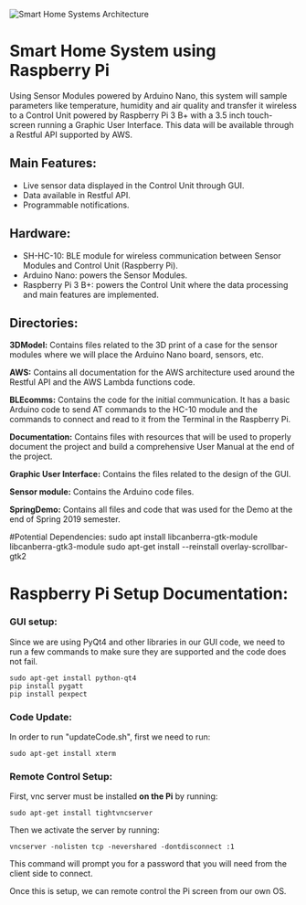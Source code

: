 ![Smart Home Systems Architecture](https://github.com/cesardaniel92/SmartHomeSystem/architecture.png)

# Smart Home System using Raspberry Pi
Using Sensor Modules powered by Arduino Nano, this system will sample parameters like temperature, humidity and air quality and transfer it wireless to a Control Unit powered by Raspberry Pi 3 B+ with a 3.5 inch touch-screen running a Graphic User Interface. This data will be available through a Restful API supported by AWS.

## Main Features:
- Live sensor data displayed in the Control Unit through GUI.
- Data available in Restful API.
- Programmable notifications.

## Hardware:
- SH-HC-10: BLE module for wireless communication between Sensor Modules and Control Unit (Raspberry Pi).
- Arduino Nano: powers the Sensor Modules.
- Raspberry Pi 3 B+: powers the Control Unit where the data processing and main features are implemented.

## Directories:
**3DModel:** Contains files related to the 3D print of a case for the sensor modules where we will place the Arduino Nano board, sensors, etc.

**AWS:** Contains all documentation for the AWS architecture used around the Restful API and the AWS Lambda functions code.

**BLEcomms:** Contains the code for the initial communication. It has a basic Arduino code to send AT commands to the HC-10 module and the commands to connect and read to it from the Terminal in the Raspberry Pi.

**Documentation:** Contains files with resources that will be used to properly document the project and build a comprehensive User Manual at the end of the project.

**Graphic User Interface:** Contains the files related to the design of the GUI.

**Sensor module:** Contains the Arduino code files.

**SpringDemo:** Contains all files and code that was used for the Demo at the end of Spring 2019 semester.


#Potential Dependencies:
sudo apt install libcanberra-gtk-module libcanberra-gtk3-module
sudo apt-get install --reinstall overlay-scrollbar-gtk2


# Raspberry Pi Setup Documentation:

### GUI setup:
Since we are using PyQt4 and other libraries in our GUI code, we need to run a few commands to make sure they are supported and the code does not fail.

```shell
sudo apt-get install python-qt4
pip install pygatt
pip install pexpect
```

### Code Update:
In order to run "updateCode.sh", first we need to run:

```shell
sudo apt-get install xterm
```


### Remote Control Setup:
First, vnc server must be installed **on the Pi** by running:
```shell
sudo apt-get install tightvncserver
```
Then we activate the server by running:
```shell
vncserver -nolisten tcp -nevershared -dontdisconnect :1
```
This command will prompt you for a password that you will need from the client side to connect.

Once this is setup, we can remote control the Pi screen from our own OS.
